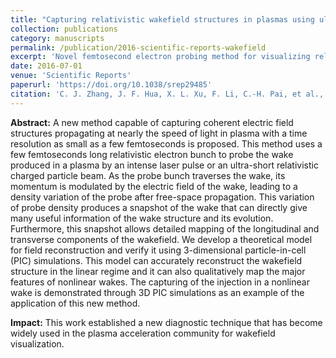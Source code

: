 ```yaml
---
title: "Capturing relativistic wakefield structures in plasmas using ultrashort high-energy electrons as a probe"
collection: publications
category: manuscripts
permalink: /publication/2016-scientific-reports-wakefield
excerpt: 'Novel femtosecond electron probing method for visualizing relativistic plasma wakefields with unprecedented resolution.'
date: 2016-07-01
venue: 'Scientific Reports'
paperurl: 'https://doi.org/10.1038/srep29485'
citation: 'C. J. Zhang, J. F. Hua, X. L. Xu, F. Li, C.-H. Pai, et al., "Capturing relativistic wakefield structures in plasmas using ultrashort high-energy electrons as a probe," <i>Sci. Rep.</i> 6, 29485 (2016).'
---
```


**Abstract:** A new method capable of capturing coherent electric field structures propagating at nearly the speed of light in plasma with a time resolution as small as a few femtoseconds is proposed. This method uses a few femtoseconds long relativistic electron bunch to probe the wake produced in a plasma by an intense laser pulse or an ultra-short relativistic charged particle beam. As the probe bunch traverses the wake, its momentum is modulated by the electric field of the wake, leading to a density variation of the probe after free-space propagation. This variation of probe density produces a snapshot of the wake that can directly give many useful information of the wake structure and its evolution. Furthermore, this snapshot allows detailed mapping of the longitudinal and transverse components of the wakefield. We develop a theoretical model for field reconstruction and verify it using 3-dimensional particle-in-cell (PIC) simulations. This model can accurately reconstruct the wakefield structure in the linear regime and it can also qualitatively map the major features of nonlinear wakes. The capturing of the injection in a nonlinear wake is demonstrated through 3D PIC simulations as an example of the application of this new method.

**Impact:** This work established a new diagnostic technique that has become widely used in the plasma acceleration community for wakefield visualization.
